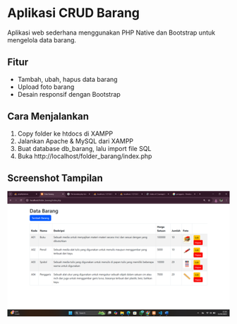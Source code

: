 # Aplikasi CRUD Barang

Aplikasi web sederhana menggunakan PHP Native dan Bootstrap untuk mengelola data barang.

## Fitur
- Tambah, ubah, hapus data barang
- Upload foto barang
- Desain responsif dengan Bootstrap

## Cara Menjalankan
1. Copy folder ke htdocs di XAMPP
2. Jalankan Apache & MySQL dari XAMPP
3. Buat database db_barang, lalu import file SQL
4. Buka http://localhost/folder_barang/index.php

## Screenshot Tampilan
![Tampilan Aplikasi](screenshoot/Data.png)
